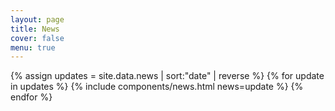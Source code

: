 ```yaml
---
layout: page
title: News
cover: false
menu: true
---
```


{% assign updates = site.data.news | sort:"date" | reverse  %}
{% for update in updates %}
    {% include components/news.html news=update %}
{% endfor %}